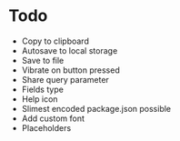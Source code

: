 # Todo

- Copy to clipboard
- Autosave to local storage
- Save to file
- Vibrate on button pressed
- Share query parameter
- Fields type
- Help icon
- Slimest encoded package.json possible
- Add custom font
- Placeholders

